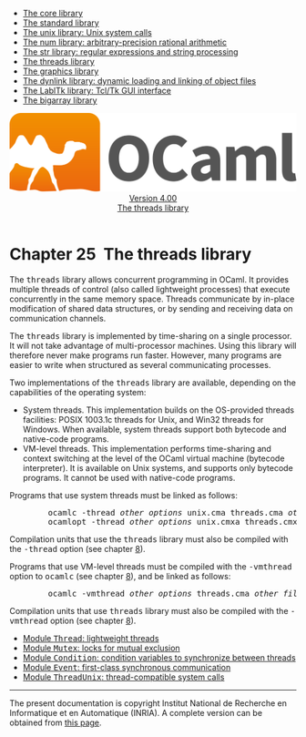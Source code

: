 <!-- ((! set title Manual !)) ((! set documentation !)) ((! set manual !)) ((! set nobreadcrumb !)) -->
<div class="manual content"><ul class="part_menu"><li><a href="manual034.html">The core library</a></li><li><a href="manual035.html">The standard library</a></li><li><a href="manual036.html">The unix library: Unix system calls</a></li><li><a href="manual037.html">The num library: arbitrary-precision rational arithmetic</a></li><li><a href="manual038.html">The str library: regular expressions and string processing</a></li><li class="active"><a href="manual039.html">The threads library</a></li><li><a href="manual040.html">The graphics library</a></li><li><a href="manual041.html">The dynlink library: dynamic loading and linking of object files</a></li><li><a href="manual042.html">The LablTk library: Tcl/Tk GUI interface</a></li><li><a href="manual043.html">The bigarray library</a></li></ul><header><nav class="toc brand"><a class="brand" href="https://ocaml.org/"><img src="colour-logo-gray.svg" class="svg" alt="OCaml"></a></nav><nav class="toc"><div class="toc_version"><a href="/docs" id="version-select">Version 4.00</a></div><div class="toc_title"><a href="#">The threads library</a></div></nav></header>




<h1 class="chapter"><a name="htoc303"><span>Chapter 25</span></a>&nbsp;&nbsp;The threads library</h1><p>
<a name="c:threads"></a>
</p><p>The <tt>threads</tt> library allows concurrent programming in OCaml.
It provides multiple threads of control (also called lightweight
processes) that execute concurrently in the same memory space. Threads
communicate by in-place modification of shared data structures, or by
sending and receiving data on communication channels.</p><p>The <tt>threads</tt> library is implemented by time-sharing on a single
processor. It will not take advantage of multi-processor machines.
Using this library will therefore never make programs run
faster. However, many programs are easier to write when structured as
several communicating processes.</p><p>Two implementations of the <tt>threads</tt> library are available, depending
on the capabilities of the operating system:
</p><ul class="itemize"><li class="li-itemize">
System threads. This implementation builds on the OS-provided threads
facilities: POSIX 1003.1c threads for Unix, and Win32 threads for
Windows. When available, system threads support both bytecode and
native-code programs.
</li><li class="li-itemize">VM-level threads. This implementation performs time-sharing and
context switching at the level of the OCaml virtual machine (bytecode
interpreter). It is available on Unix systems, and supports only
bytecode programs. It cannot be used with native-code programs.
</li></ul><p>
Programs that use system threads must be linked as follows:
</p><pre>        ocamlc -thread <i>other options</i> unix.cma threads.cma <i>other files</i>
        ocamlopt -thread <i>other options</i> unix.cmxa threads.cmxa <i>other files</i>
</pre><p>
Compilation units that use the <tt>threads</tt> library must also be compiled with
the <tt>-thread</tt> option (see chapter&nbsp;<a href="manual022.html#c:camlc">8</a>).</p><p>Programs that use VM-level threads must be compiled with the <tt>-vmthread</tt>
option to <tt>ocamlc</tt> (see chapter&nbsp;<a href="manual022.html#c:camlc">8</a>), and be linked as follows:
</p><pre>        ocamlc -vmthread <i>other options</i> threads.cma <i>other files</i>
</pre><p>
Compilation units that use <tt>threads</tt> library must also be compiled with
the <tt>-vmthread</tt> option (see chapter&nbsp;<a href="manual022.html#c:camlc">8</a>).</p><ul class="ftoc2"><li class="li-links">
<a href="../../api/4.00/Thread.html">Module <tt>Thread</tt>: lightweight threads</a>
</li><li class="li-links"><a href="../../api/4.00/Mutex.html">Module <tt>Mutex</tt>: locks for mutual exclusion</a>
</li><li class="li-links"><a href="../../api/4.00/Condition.html">Module <tt>Condition</tt>: condition variables to synchronize between threads</a>
</li><li class="li-links"><a href="../../api/4.00/Event.html">Module <tt>Event</tt>: first-class synchronous communication</a>
</li><li class="li-links"><a href="../../api/4.00/ThreadUnix.html">Module <tt>ThreadUnix</tt>: thread-compatible system calls</a>
</li></ul><hr>





<div class="copyright">The present documentation is copyright Institut National de Recherche en Informatique et en Automatique (INRIA). A complete version can be obtained from <a href="http://caml.inria.fr/pub/docs/manual-ocaml/">this page</a>.</div></div>